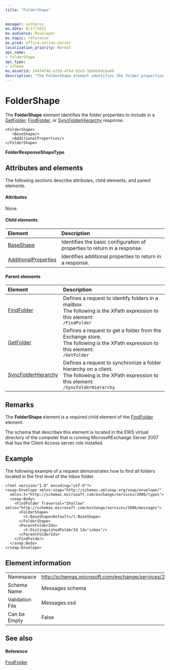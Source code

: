 ```yaml
---
title: "FolderShape"
 
 
manager: sethgros
ms.date: 9/17/2015
ms.audience: Developer
ms.topic: reference
ms.prod: office-online-server
localization_priority: Normal
api_name:
- FolderShape
api_type:
- schema
ms.assetid: 244f4f46-a33d-4764-92e3-1bddb4dc6a49
description: "The FolderShape element identifies the folder properties to include in a GetFolder, FindFolder, or SyncFolderHierarchy response."
---
```


# FolderShape

The **FolderShape** element identifies the folder properties to include in a [GetFolder](getfolder.md), [FindFolder](findfolder.md), or [SyncFolderHierarchy](syncfolderhierarchy.md) response. 
  
```
<FolderShape>
   <BaseShape/>
   <AdditionalProperties/>
</FolderShape>
```

 **FolderResponseShapeType**
## Attributes and elements

The following sections describe attributes, child elements, and parent elements.
  
#### Attributes

None.
  
#### Child elements

|**Element**|**Description**|
|:-----|:-----|
|[BaseShape](baseshape.md) <br/> |Identifies the basic configuration of properties to return in a response.  <br/> |
|[AdditionalProperties](additionalproperties.md) <br/> |Identifies additional properties to return in a response.  <br/> |
   
#### Parent elements

|**Element**|**Description**|
|:-----|:-----|
|[FindFolder](findfolder.md) <br/> |Defines a request to identify folders in a mailbox.  <br/> The following is the XPath expression to this element:  <br/>  `/FindFolder` <br/> |
|[GetFolder](getfolder.md) <br/> |Defines a request to get a folder from the Exchange store.  <br/> The following is the XPath expression to this element:  <br/>  `/GetFolder` <br/> |
|[SyncFolderHierarchy](syncfolderhierarchy.md) <br/> |Defines a request to synchronize a folder hierarchy on a client.  <br/> The following is the XPath expression to this element:  <br/>  `/SyncFolderHierarchy` <br/> |
   
## Remarks

The **FolderShape** element is a required child element of the [FindFolder](findfolder.md) element. 
  
The schema that describes this element is located in the EWS virtual directory of the computer that is running MicrosoftExchange Server 2007 that has the Client Access server role installed.
  
## Example

The following example of a request demonstrates how to find all folders located in the first level of the Inbox folder.
  
```
<?xml version="1.0" encoding="utf-8"?>
<soap:Envelope xmlns:soap="http://schemas.xmlsoap.org/soap/envelope/"
  xmlns:t="http://schemas.microsoft.com/exchange/services/2006/types">
  <soap:Body>
    <FindFolder Traversal="Shallow" xmlns="http://schemas.microsoft.com/exchange/services/2006/messages">
      <FolderShape>
        <t:BaseShape>Default</t:BaseShape>
      </FolderShape>
      <ParentFolderIds>
        <t:DistinguishedFolderId Id="inbox"/>
      </ParentFolderIds>
    </FindFolder>
  </soap:Body>
</soap:Envelope>
```

## Element information

|||
|:-----|:-----|
|Namespace  <br/> |http://schemas.microsoft.com/exchange/services/2006/messages  <br/> |
|Schema Name  <br/> |Messages schema  <br/> |
|Validation File  <br/> |Messages.xsd  <br/> |
|Can be Empty  <br/> |False  <br/> |
   
## See also

#### Reference

[FindFolder](findfolder.md)

